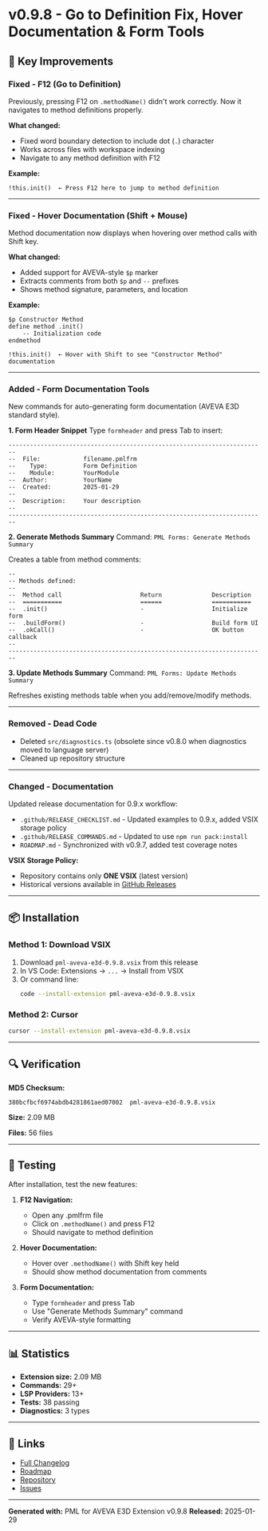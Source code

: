 # v0.9.8 - Go to Definition Fix, Hover Documentation & Form Tools

## 🎯 Key Improvements

### Fixed - F12 (Go to Definition)
Previously, pressing F12 on `.methodName()` didn't work correctly. Now it navigates to method definitions properly.

**What changed:**
- Fixed word boundary detection to include dot (`.`) character
- Works across files with workspace indexing
- Navigate to any method definition with F12

**Example:**
```pml
!this.init()  ← Press F12 here to jump to method definition
```

---

### Fixed - Hover Documentation (Shift + Mouse)
Method documentation now displays when hovering over method calls with Shift key.

**What changed:**
- Added support for AVEVA-style `$p` marker
- Extracts comments from both `$p` and `--` prefixes
- Shows method signature, parameters, and location

**Example:**
```pml
$p Constructor Method
define method .init()
    -- Initialization code
endmethod

!this.init()  ← Hover with Shift to see "Constructor Method" documentation
```

---

### Added - Form Documentation Tools
New commands for auto-generating form documentation (AVEVA E3D standard style).

**1. Form Header Snippet**
Type `formheader` and press Tab to insert:
```pml
----------------------------------------------------------------------
--
--  File:            filename.pmlfrm
--    Type:          Form Definition
--    Module:        YourModule
--  Author:          YourName
--  Created:         2025-01-29
--
--  Description:     Your description
--
------------------------------------------------------------------------
```

**2. Generate Methods Summary**
Command: `PML Forms: Generate Methods Summary`

Creates a table from method comments:
```pml
--
-- Methods defined:
--
--  Method call                      Return              Description
--  ===========                      ======              ===========
--  .init()                          -                   Initialize form
--  .buildForm()                     -                   Build form UI
--  .okCall()                        -                   OK button callback
--
------------------------------------------------------------------------
```

**3. Update Methods Summary**
Command: `PML Forms: Update Methods Summary`

Refreshes existing methods table when you add/remove/modify methods.

---

### Removed - Dead Code
- Deleted `src/diagnostics.ts` (obsolete since v0.8.0 when diagnostics moved to language server)
- Cleaned up repository structure

---

### Changed - Documentation
Updated release documentation for 0.9.x workflow:
- `.github/RELEASE_CHECKLIST.md` - Updated examples to 0.9.x, added VSIX storage policy
- `.github/RELEASE_COMMANDS.md` - Updated to use `npm run pack:install`
- `ROADMAP.md` - Synchronized with v0.9.7, added test coverage notes

**VSIX Storage Policy:**
- Repository contains only **ONE VSIX** (latest version)
- Historical versions available in [GitHub Releases](https://github.com/mikhalchankasm/vscode-pml-aveva-e3d/releases)

---

## 📦 Installation

### Method 1: Download VSIX
1. Download `pml-aveva-e3d-0.9.8.vsix` from this release
2. In VS Code: Extensions → `...` → Install from VSIX
3. Or command line:
   ```bash
   code --install-extension pml-aveva-e3d-0.9.8.vsix
   ```

### Method 2: Cursor
```bash
cursor --install-extension pml-aveva-e3d-0.9.8.vsix
```

---

## 🔍 Verification

**MD5 Checksum:**
```
380bcfbcf6974abdb4281861aed07002  pml-aveva-e3d-0.9.8.vsix
```

**Size:** 2.09 MB

**Files:** 56 files

---

## 🧪 Testing

After installation, test the new features:

1. **F12 Navigation:**
   - Open any .pmlfrm file
   - Click on `.methodName()` and press F12
   - Should navigate to method definition

2. **Hover Documentation:**
   - Hover over `.methodName()` with Shift key held
   - Should show method documentation from comments

3. **Form Documentation:**
   - Type `formheader` and press Tab
   - Use "Generate Methods Summary" command
   - Verify AVEVA-style formatting

---

## 📊 Statistics

- **Extension size:** 2.09 MB
- **Commands:** 29+
- **LSP Providers:** 13+
- **Tests:** 38 passing
- **Diagnostics:** 3 types

---

## 🔗 Links

- [Full Changelog](../CHANGELOG.md)
- [Roadmap](../ROADMAP.md)
- [Repository](https://github.com/mikhalchankasm/vscode-pml-aveva-e3d)
- [Issues](https://github.com/mikhalchankasm/vscode-pml-aveva-e3d/issues)

---

**Generated with:** PML for AVEVA E3D Extension v0.9.8
**Released:** 2025-01-29
